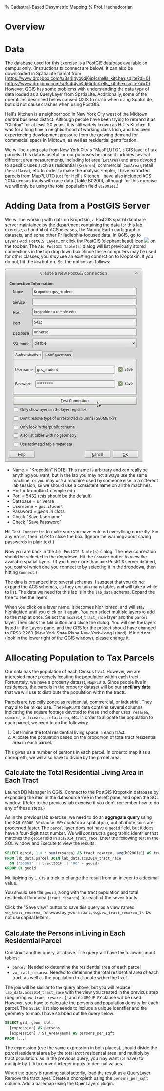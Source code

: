 % Cadastral-Based Dasymetric Mapping
% Prof. Hachadoorian

# Overview

# Data

The database used for this exercise is a PostGIS database available on campus only. (Instructions to connect are below). It can also be downloaded in SpatiaLite format from [https://www.dropbox.com/s/3s4j4yo0dj6ip1c/hells_kitchen.sqlite?dl=0](https://www.dropbox.com/s/3s4j4yo0dj6ip1c/hells_kitchen.sqlite?dl=0). However, QGIS has some problems with understanding the data type of data loaded as a QueryLayer from SpatiaLite. Additionally, some of the operations described below caused QGIS to crash when using SpatiaLite, but did not cause crashes when using PostGIS.

Hell's Kitchen is a neighborhood in New York City west of the Midtown central business district. Although people have been trying to rebrand it as "Clinton" for at least 20 years, it is still widely known as Hell's Kitchen. It was for a long time a neighborhood of working class Irish, and has been experiencing development pressure from the growing demand for commercial space in Midtown, as well as residential gentrifcation.

We will be using data from New York City's "MapPLUTO", a GIS layer of tax parcels. This data is useful for our purposes because it includes several different area measurements, including lot area (`LotArea`) and area devoted to specific uses such as residential (`ResArea`), commercial (`ComArea`), retail (`RetailArea`), etc. In order to make the analysis simpler, I have extracted parcels from MapPLUTO just for Hell's Kitchen. I have also included ACS 2014 census tracts with race data (Table B02001, although for this exercise we will only be using the total population field `B02001e1`.) 

# Adding Data from a PostGIS Server

We will be working with data on Kropotkin, a PostGIS spatial database server maintained by the department containing the data for this lab exercise, a handful of ACS releases, the Natural Earth cartographic datasets, and some other Philadlephia-focused data. In QGIS, go to `Layers→Add PostGIS Layer…` or click the PostGIS (elephant head) icon ![](http://docs.qgis.org/testing/en/_images/mActionAddPostgisLayer.png) on the toolbar. The `Add PostGIS Table(s)` dialog will list previously stored connections in the top dropdown box. Since these computers may be used for other classes, you *may* see an existing connection to Kropotkin. If you do not, hit the `New` button. Set the options as follows:

![Create a New PostGIS connection dialog](images/QgisConnectToKropotkin.png)

* Name = "Kropotkin" NOTE: This name is arbitrary and can really be anything you want, but in the lab you may not always use the same machine, or you may use a machine used by someone else in a different lab session, so we should use a consistent name on all the machines.
* Host = kropotkin.tu.temple.edu
* Port = 5432 (this should be the default)
* Database = universe
* Username = gus_student
* Password = *given in class*
* Check "Save Username"
* Check "Save Password"

Hit `Test Connection` to make sure you have entered everything correctly. Fix any errors, then hit `OK` to close the box. (Ignore the warning about saving passwords in plain text.)

Now you are back in the `Add PostGIS Table(s)` dialog. The new connection should be selected in the dropdown. Hit the `Connect` button to view the available spatial layers. (If you have more than one PostGIS server defined, you control which one you connect to by selecting it in the dropdown, then hitting `Connect`.)

The data is organized into several schemas. I suggest that you do *not* expand the ACS schemas, as they contain many tables and will take a while to list. The data we need for this lab is in the `lab_data` schema. Expand the tree to see the layers.

When you click on a layer name, it becomes highlighted, and will stay highlighted until you click on it again. You can select multiple layers to add to the map at once. Select the `acs2014_tract_race` layer and the `parcel` layer. Then click the `Add` button and close the dialog. You will see the layers listed in the Layers pane, and the CRS for the project should have changed to EPSG:2263 (New York State Plane New York-Long Island). If it did not (look in the lower right of the QGIS window), please change it.

<!--Add both of these tables, as well as `water_coastal` and `nyc_neighborhood` to your map.-->

# Allocating Population to Tax Parcels

Our data has the population of each Census tract. However, we are interested more precisely locating the population within each tract. Fortunately, we have a property dataset, `MapPLUTO`. Since people live in residences, the parcels in the property dataset will be our **ancillary data** that we will use to distribute the population within the tracts.

Parcels are typically zoned as residential, commercial, or industrial. They may also be mixed use. The `MapPLUTO` data contains several columns indicating the square footage devoted to these and other uses: `resarea`, `comarea`, `officearea`, `retailarea`, etc. In order to allocate the population to each parcel, we need to do the following:

1. Determine the total residential living space in each tract.
2. Allocate the population based on the proportion of total tract residential area in each parcel.

This gives us a number of persons in each parcel. In order to map it as a choropleth, we will also have to divide by the parcel area.

## Calculate the Total Residential Living Area in Each Tract

Launch DB Manager in QGIS. Connect to the PostGIS Kropotkin database by expanding the item in the datasource tree in the left pane, and open the SQL window. (Refer to the previous lab exercise if you don't remember how to do any of these steps.)

As in the previous lab exercise, we need to do an **aggregate query** using the SQL `GROUP BY` clause. We *could* do a spatial join, but attribute joins are processed faster. The `parcel` layer does not have a `geoid` field, but it does have a four-digit tract number. We will *construct* a geographic identifier that matches the `geoid` field in `acs2014_tract_race`. Enter the following text in the SQL window and Execute to view the results:

```sql
SELECT geoid, 1.0 * sum(resarea) AS tract_resarea, avg(b02001e1) AS tract_pop
FROM lab_data.parcel JOIN lab_data.acs2014_tract_race
  ON ('36061' || tract2010 || '00' = geoid)
GROUP BY geoid
```

Multiplying by `1.0` is a trick to change the result from an integer to a decimal value.

You should see the `geoid`, along with the tract population and total residential floor area (`tract_resarea`), for each of the seven tracts.

Click the "Save view" button to save this query as a view named `vw_tract_resarea_` followed by your initials, e.g. `vw_tract_resarea_lh`. Do not use capital letters.

## Calculate the Persons in Living in Each Residential Parcel

Construct another query, as above. The query will have the following input tables:

* `parcel`: Needed to determine the residential area of each parcel
* `vw_tract_resarea`: Needed to determine the total residential area of each tract, as well as the population to allocate within the tract.

The join will be similar to the query above, but you will replace `lab_data.acs2014_tract_race` with the view you created in the previous step (beginning `vw_tract_resarea_`), and no `GROUP BY` clause will be used. However, you have to calculate the persons and population density for each parcel. The `SELECT` list also needs to include a unique identifier and the geometry to map. I have stubbed out the query below:

```sql
SELECT gid, geom, bbl,
  [expression] AS persons,
  [expression] / ST_Area(geom) AS persons_per_sqft
FROM [...]
```

The expression (use the same expression in both places), should divide the *parcel* residential area by the total *tract* residential area, and multiply by tract population. As in the previous query, you may want (or have) to multiply by `1.0` to convert integer inputs to decimal values.

When the query is running satisfactorily, load the result as a QueryLayer. Remove the tract layer. Create a choropleth using the `persons_per_sqft` column. Add a basemap using the OpenLayers plugin.
